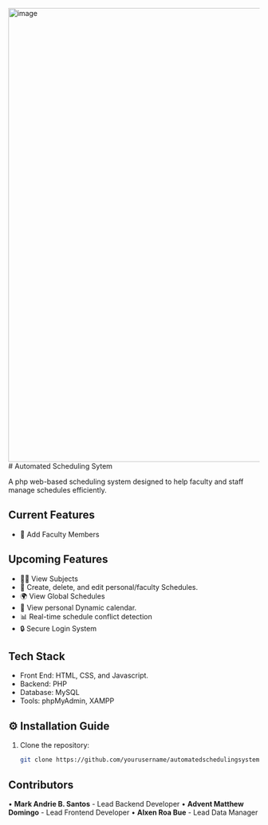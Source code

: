 <img width="903" height="911" alt="image" src="https://github.com/user-attachments/assets/66c238ee-a86d-42d3-afeb-14a175495d60" /># Automated Scheduling Sytem

A php web-based scheduling system designed to help faculty and staff manage schedules efficiently.

## Current Features

- 📢 Add Faculty Members

## Upcoming Features

- 👩‍🏫 View Subjects
- 📅 Create, delete, and edit personal/faculty Schedules.
- 🌍 View Global Schedules
- 🙋 View personal Dynamic calendar. 
- 📊 Real-time schedule conflict detection 
- 🔒 Secure Login System

## Tech Stack

- Front End: HTML, CSS, and Javascript.
- Backend: PHP 
- Database: MySQL
- Tools: phpMyAdmin, XAMPP

## ⚙️ Installation Guide

1. Clone the repository:
   ```bash
   git clone https://github.com/yourusername/automatedschedulingsystem.git

## Contributors

• **Mark Andrie B. Santos** - Lead Backend Developer
• **Advent Matthew Domingo** - Lead Frontend Developer
• **Alxen Roa Bue** - Lead Data Manager
